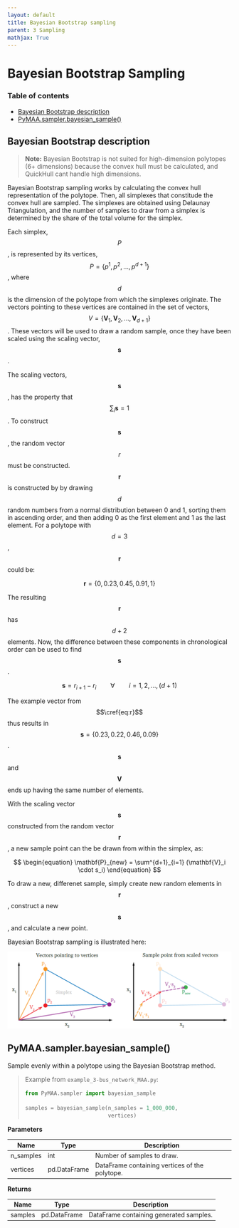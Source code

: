```yaml
---
layout: default
title: Bayesian Bootstrap sampling
parent: 3 Sampling
mathjax: True
---
```


# Bayesian Bootstrap Sampling

### Table of contents

- [Bayesian Bootstrap description](#bayesian-bootstrap-description)
- [PyMAA.sampler.bayesian_sample()](#pymaasamplerbayesian_sample)

## Bayesian Bootstrap description

> **Note:** Bayesian Bootstrap is not suited for high-dimension polytopes (6+ dimensions) because the convex hull must be calculated, and QuickHull cant handle high dimensions.

Bayesian Bootstrap sampling works by calculating the convex hull representation of the polytope. Then, all simplexes that constitude the convex hull are sampled. The simplexes are obtained using Delaunay Triangulation, and the number of samples to draw from a simplex is determined by the share of the total volume for the simplex. 



Each simplex, $$P$$, is represented by its vertices, $$P = \{p^1, p^2, ..., p^{d+1}\}$$, where $$d$$ is the dimension of the polytope from which the simplexes originate.  The vectors pointing to these vertices are contained in the set of vectors, $$V = \{\mathbf{V}_1, \mathbf{V}_2, ..., \mathbf{V}_{d+1} \}$$. These vectors will be used to draw a random sample, once they have been scaled using the scaling vector, $$\mathbf{s}$$. 

The scaling vectors, $$\mathbf{s}$$, has the property that $$\sum_i \mathbf{s} = 1$$. To construct $$\mathbf{s}$$, the random vector $$r$$ must be constructed. $$\mathbf{r}$$ is constructed by by drawing $$d$$ random numbers from a normal distribution between 0 and 1, sorting them in ascending order, and then adding 0 as the first element and 1 as the last element. For a polytope with $$d = 3$$, $$\mathbf{r}$$ could be:

$$
\begin{equation}
\label{eq:r}
\mathbf{r} = \{0, 0.23, 0.45, 0.91, 1\}
\end{equation}
$$

The resulting $$\mathbf{r}$$ has $$d + 2$$ elements. Now, the difference between these components in chronological order can be used to find $$\mathbf{s}$$.

$$
\begin{equation}
\mathbf{s} = {r_{i+1} - r_i} \qquad \forall \qquad i = 1, 2, ..., (d+1)
\end{equation}
$$

The example vector from $$\cref{eq:r}$$ thus results in $$\mathbf{s} = \{0.23, 0.22, 0.46, 0.09\}$$. $$\mathbf{s}$$ and $$\mathbf{V}$$ ends up having the same number of elements.

With the scaling vector $$\mathbf{s}$$ constructed from the random vector $$\mathbf{r}$$, a new sample point can the be drawn from within the simplex, as:

$$
\begin{equation}
\mathbf{P}_{new} = \sum^{d+1}_{i=1} (\mathbf{V}_i \cdot s_i)
\end{equation}
$$

To draw a new, differenet sample, simply create new random elements in $$\mathbf{r}$$, construct a new $$\mathbf{s}$$, and calculate a new point.

Bayesian Bootstrap sampling is illustrated here:

![](bayesian_example.png)

## PyMAA.sampler.bayesian_sample()

Sample evenly within a polytope using the Bayesian Bootstrap method.

> Example from `example_3-bus_network_MAA.py`: 
> 
> ```python
> from PyMAA.sampler import bayesian_sample
> 
> samples = bayesian_sample(n_samples = 1_000_000,
>                           vertices) 
> ```

**Parameters**

| Name      | Type         | Description                                    |
| --------- | ------------ | ---------------------------------------------- |
| n_samples | int          | Number of samples to draw.                     |
| vertices  | pd.DataFrame | DataFrame containing vertices of the polytope. |

**Returns**

| Name    | Type         | Description                             |
| ------- | ------------ | --------------------------------------- |
| samples | pd.DataFrame | DataFrame containing generated samples. |
